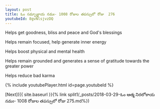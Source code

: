 ```yaml
---
layout: post
title: ఓం సమ్భాజ్ఞాయ నమః- 1008 రోజుల తపస్సులో రోజు  276
youtubeId: 8gvNlsjvzDQ
---
```

 
 
Helps get goodness, bliss and peace and God's blessings
 
Helps remain focused, help generate inner energy 
 
Helps boost physical and mental health 
 
Helps remain grounded and generates a sense of gratitude towards the greater power 
 
Helps reduce bad karma
 
 
 
 


{% include youtubePlayer.html id=page.youtubeId %}
 
[Next]({{ site.baseurl }}{% link  split1/_posts/2018-03-29-ఓం ఆత్మ నిరలోకాయ నమః- 1008 రోజుల తపస్సులో రోజు  275.md%})
 
